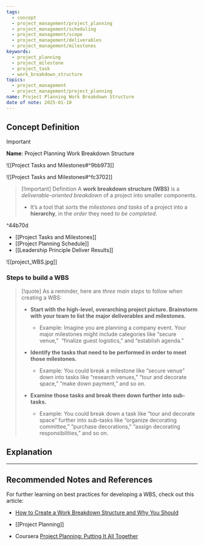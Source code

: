 ```yaml
---
tags:
  - concept
  - project_management/project_planning
  - project_management/scheduling
  - project_management/scope
  - project_management/deliverables
  - project_management/milestones
keywords:
  - project_planning
  - project_milestone
  - project_task
  - work_breakdown_structure
topics:
  - project_management
  - project_management/project_planning
name: Project Planning Work Breakdown Structure
date of note: 2025-01-10
---
```


## Concept Definition

>[!important]
>**Name**: Project Planning Work Breakdown Structure

![[Project Tasks and Milestones#^9bb973]]

![[Project Tasks and Milestones#^fc3702]]


>[!important] Definition
>A **work breakdown structure (WBS)** is a *deliverable-oriented breakdown* of a project into smaller components. 
>- It’s a tool that *sorts* the *milestones and tasks* of a project into a **hierarchy**, in the *order* they need *to be completed*.

^44b70d

- [[Project Tasks and Milestones]]
- [[Project Planning Schedule]]
- [[Leadership Principle Deliver Results]]


![[project_WBS.jpg]]

### Steps to build a WBS

>[!quote] 
> As a reminder, here are *three main steps* to follow when creating a WBS: 
> 
> - **Start with the high-level, overarching project picture. Brainstorm with your team to list the major deliverables and milestones.** 
> 	- Example: Imagine you are planning a company event. Your major milestones might include categories like “secure venue,”  “finalize guest logistics,” and “establish agenda.”
>     
> 
> - **Identify the tasks that need to be performed in order to meet those milestones.** 
> 	- Example: You could break a milestone like “secure venue” down into tasks like “research venues,” “tour and decorate space,” “make down payment,” and so on. 
>     
> 
> - **Examine those tasks and break them down further into sub-tasks.** 
> 	- Example: You could break down a task like “tour and decorate space” further into sub-tasks like “organize decorating committee,” “purchase decorations,” “assign decorating responsibilities,” and so on.



## Explanation








-----------
##  Recommended Notes and References


For further learning on best practices for developing a WBS, check out this article:
- [How to Create a Work Breakdown Structure and Why You Should](https://www.lucidchart.com/blog/how-to-create-a-work-breakdown-structure-and-why-you-should)

- [[Project Planning]]
- Coursera [Project Planning: Putting It All Together](https://www.coursera.org/learn/project-planning-google/home/welcome)